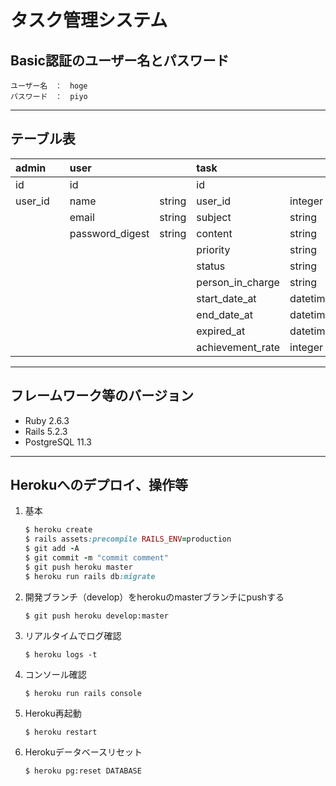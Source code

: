 # タスク管理システム

## Basic認証のユーザー名とパスワード

    ユーザー名　：　hoge
    パスワード　：　piyo

---

## テーブル表

|admin  |   |user           |       |task            |        |label  |       |
|:--    |:--|:--            |:--    |:--             |:--     |:--    |:--    |
|id     |   |id             |       |id              |        |id     |       |
|user_id|   |name           |string |user_id         |integer |task_id|integer|
|       |   |email          |string |subject         |string  |name   |string |
|       |   |password_digest|string |content         |string  |
|       |   |               |       |priority        |string  |
|       |   |               |       |status          |string  |
|       |   |               |       |person_in_charge|string  |
|       |   |               |       |start_date_at   |datetime|
|       |   |               |       |end_date_at     |datetime|
|       |   |               |       |expired_at      |datetime|
|       |   |               |       |achievement_rate|integer |

---

## フレームワーク等のバージョン

- Ruby 2.6.3
- Rails 5.2.3
- PostgreSQL 11.3

---

## Herokuへのデプロイ、操作等

1. 基本
    ```rb
    $ heroku create
    $ rails assets:precompile RAILS_ENV=production
    $ git add -A
    $ git commit -m "commit comment"
    $ git push heroku master
    $ heroku run rails db:migrate
    ```

1. 開発ブランチ（develop）をherokuのmasterブランチにpushする

    `$ git push heroku develop:master`

1. リアルタイムでログ確認

    `$ heroku logs -t`

1. コンソール確認

    `$ heroku run rails console`

1. Heroku再起動

    `$ heroku restart`

1. Herokuデータベースリセット

    `$ heroku pg:reset DATABASE`
